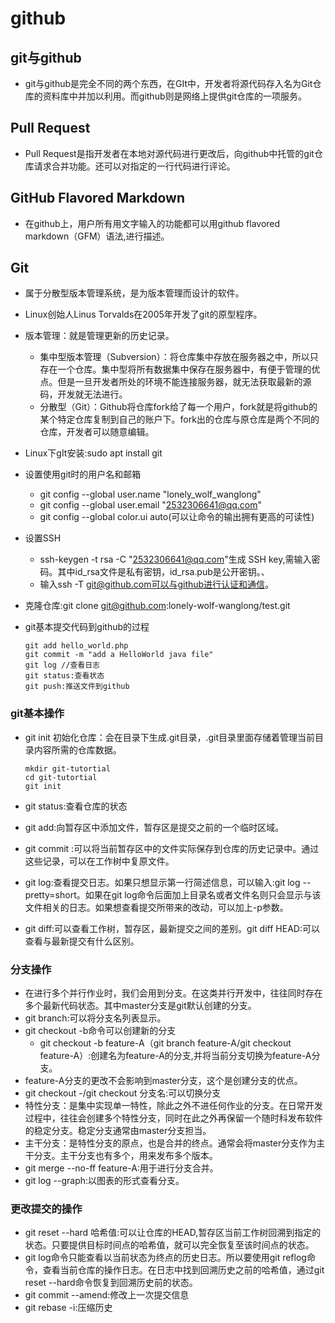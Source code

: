 # github

## git与github

- git与github是完全不同的两个东西，在GIt中，开发者将源代码存入名为Git仓库的资料库中并加以利用。而github则是网络上提供git仓库的一项服务。

## Pull Request

- Pull Request是指开发者在本地对源代码进行更改后，向github中托管的git仓库请求合并功能。还可以对指定的一行代码进行评论。

## GitHub Flavored Markdown

- 在github上，用户所有用文字输入的功能都可以用github flavored markdown（GFM）语法,进行描述。

## Git

- 属于分散型版本管理系统，是为版本管理而设计的软件。

- Linux创始人Linus Torvalds在2005年开发了git的原型程序。

- 版本管理：就是管理更新的历史记录。
  - 集中型版本管理（Subversion）：将仓库集中存放在服务器之中，所以只存在一个仓库。集中型将所有数据集中保存在服务器中，有便于管理的优点。但是一旦开发者所处的环境不能连接服务器，就无法获取最新的源码，开发就无法进行。
  - 分散型（Git）：Github将仓库fork给了每一个用户，fork就是将github的某个特定仓库复制到自己的账户下。fork出的仓库与原仓库是两个不同的仓库，开发者可以随意编辑。
  
- Linux下gIt安装:sudo apt install git

- 设置使用git时的用户名和邮箱
  - git config --global user.name "lonely_wolf_wanglong"
  - git config --global user.email "2532306641@qq.com"
  - git config --global color.ui auto(可以让命令的输出拥有更高的可读性)
  
- 设置SSH
  - ssh-keygen -t rsa -C "2532306641@qq.com"生成 SSH key,需输入密码。其中id_rsa文件是私有密钥，id_rsa.pub是公开密钥。、
  - 输入ssh -T git@github.com可以与github进行认证和通信。
  
- 克隆仓库:git clone git@github.com:lonely-wolf-wanglong/test.git

- git基本提交代码到github的过程

  ```
  git add hello_world.php
  git commit -m "add a HelloWorld java file"
  git log //查看日志
  git status:查看状态
  git push:推送文件到github
  ```



### git基本操作

- git init 初始化仓库：会在目录下生成.git目录，.git目录里面存储着管理当前目录内容所需的仓库数据。

  ```
  mkdir git-tutortial
  cd git-tutortial
  git init
  ```

- git status:查看仓库的状态

- git add:向暂存区中添加文件，暂存区是提交之前的一个临时区域。

- git commit :可以将当前暂存区中的文件实际保存到仓库的历史记录中。通过这些记录，可以在工作树中复原文件。

- git log:查看提交日志。如果只想显示第一行简述信息，可以输入:git log --pretty=short。如果在git log命令后面加上目录名或者文件名则只会显示与该文件相关的日志。如果想查看提交所带来的改动，可以加上-p参数。

- git diff:可以查看工作树，暂存区，最新提交之间的差别。git diff HEAD:可以查看与最新提交有什么区别。

### 分支操作

- 在进行多个并行作业时，我们会用到分支。在这类并行开发中，往往同时存在多个最新代码状态。其中master分支是git默认创建的分支。
- git branch:可以将分支名列表显示。
- git checkout -b命令可以创建新的分支
  - git checkout -b feature-A（git branch feature-A/git checkout feature-A）:创建名为feature-A的分支,并将当前分支切换为feature-A分支。
- feature-A分支的更改不会影响到master分支，这个是创建分支的优点。
- git checkout -/git checkout 分支名:可以切换分支
- 特性分支：是集中实现单一特性，除此之外不进任何作业的分支。在日常开发过程中，往往会创建多个特性分支，同时在此之外再保留一个随时科发布软件的稳定分支。稳定分支通常由master分支担当。
- 主干分支：是特性分支的原点，也是合并的终点。通常会将master分支作为主干分支。主干分支也有多个，用来发布多个版本。
- git merge --no-ff feature-A:用于进行分支合并。
- git log --graph:以图表的形式查看分支。

### 更改提交的操作

- git reset --hard 哈希值:可以让仓库的HEAD,暂存区当前工作树回溯到指定的状态。只要提供目标时间点的哈希值，就可以完全恢复至该时间点的状态。
- git log命令只能查看以当前状态为终点的历史日志。所以要使用git reflog命令，查看当前仓库的操作日志。在日志中找到回溯历史之前的哈希值，通过git reset --hard命令恢复到回溯历史前的状态。
- git commit --amend:修改上一次提交信息
- git rebase -i:压缩历史